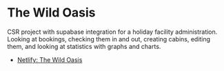 # The Wild Oasis

CSR project with supabase integration for a holiday facility administration. Looking at bookings, checking them in and out, creating cabins, editing them, and looking at statistics with graphs and charts.

- [Netlify: The Wild Oasis](https://the-wild-oasis-inc.netlify.app/)
